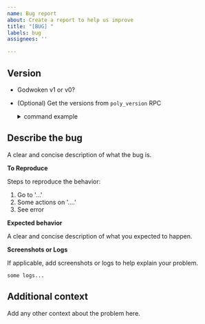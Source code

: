 ```yaml
---
name: Bug report
about: Create a report to help us improve
title: "[BUG] "
labels: bug
assignees: ''

---
```


## **Version**
- Godwoken v1 or v0?
- (Optional) Get the versions from `poly_version` RPC
  <details>
  <summary>command example</summary>

  ```sh
  curl https://godwoken-testnet-v1.ckbapp.dev -X POST \
    -H "Content-Type: application/json" \
    -d '{"jsonrpc": "2.0", "method":"poly_version", "params": [], "id": 1}'
  ```
  </details>

## **Describe the bug**
A clear and concise description of what the bug is.

**To Reproduce**

Steps to reproduce the behavior:
1. Go to '...'
2. Some actions on '....'
3. See error

**Expected behavior**

A clear and concise description of what you expected to happen.

**Screenshots or Logs**

If applicable, add screenshots or logs to help explain your problem.

```log
some logs...
```

## **Additional context**
Add any other context about the problem here.
